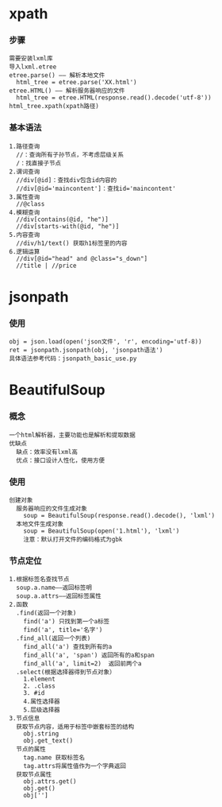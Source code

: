 # xpath
  ### 步骤
    需要安装lxml库
    导入lxml.etree
    etree.parse() —— 解析本地文件
      html_tree = etree.parse('XX.html')
    etree.HTML() —— 解析服务器响应的文件
      html_tree = etree.HTML(response.read().decode('utf-8'))
    html_tree.xpath(xpath路径)
  ### 基本语法
    1.路径查询
      //：查询所有子孙节点，不考虑层级关系
      /：找直接子节点
    2.谓词查询
      //div[@id]：查找div包含id内容的
      //div[@id='maincontent']：查找id='maincontent'
    3.属性查询
      //@class
    4.模糊查询
      //div[contains(@id, "he")]
      //div[starts-with(@id, "he")] 
    5.内容查询
      //div/h1/text() 获取h1标签里的内容
    6.逻辑运算
      //div[@id="head" and @class="s_down"]
      //title | //price
 # jsonpath
  ### 使用
    obj = json.load(open('json文件', 'r', encoding='utf-8))
    ret = jsonpath.jsonpath(obj, 'jsonpath语法')
    具体语法参考代码：jsonpath_basic_use.py
# BeautifulSoup
  ### 概念
    一个html解析器，主要功能也是解析和提取数据
    优缺点
      缺点：效率没有lxml高
      优点：接口设计人性化，使用方便
  ### 使用
    创建对象
      服务器响应的文件生成对象
        soup = BeautifulSoup(response.read().decode(), 'lxml')
      本地文件生成对象
        soup = BeautifulSoup(open('1.html'), 'lxml')
        注意：默认打开文件的编码格式为gbk
  ### 节点定位
    1.根据标签名查找节点
      soup.a.name——返回标签明
      soup.a.attrs——返回标签属性
    2.函数
      .find(返回一个对象)
        find('a') 只找到第一个a标签
        find('a', title='名字')
      .find_all(返回一个列表)
        find_all('a') 查找到所有的a
        find_all('a', 'span') 返回所有的a和span
        find_all('a', limit=2)  返回前两个a
      .select(根据选择器得到节点对象）
        1.element
        2. .class
        3. #id
        4.属性选择器
        5.层级选择器
    3.节点信息
      获取节点内容，适用于标签中嵌套标签的结构
        obj.string
        obj.get_text()
      节点的属性
        tag.name 获取标签名
        tag.attrs将属性值作为一个字典返回
      获取节点属性
        obj.attrs.get()
        obj.get()
        obj['']

